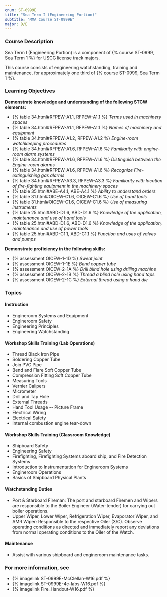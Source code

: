 ```yaml
---
cnum: ST-0999E
title: "Sea Term I (Engineering Portion)"
subtitle: "MMA Course ST-0999E"
major: D/E
---
```


### Course Description

Sea Term I (Engineering Portion) is a component of  {% course ST-0999, Sea Term 1 %}  for USCG license track majors.

This course consists of engineering watchstanding, training and maintenance, for approximately one third of {% course ST-0999, Sea Term 1 %}.


### Learning Objectives

**Demonstrate knowledge and understanding of the following STCW elements:**

* {% table 34.html#RFPEW-A1.1, RFPEW-A1.1 %} *Terms used in machinery spaces*
* {% table 34.html#RFPEW-A1.1, RFPEW-A1.1 %} *Names of machinery and equipment*
* {% table 34.html#RFPEW-A1.2, RFPEW-A1.2 %} *Engine-room watchkeeping procedures*
* {% table 34.html#RFPEW-A1.6, RFPEW-A1.6 %} *Familiarity with engine-room alarm systems*
* {% table 34.html#RFPEW-A1.6, RFPEW-A1.6 %} *Distinguish between the Engine-room alarms*
* {% table 34.html#RFPEW-A1.6, RFPEW-A1.6 %} *Recognize Fire-extinguishing gas alarms*
* {% table 34.html#RFPEW-A3.3, RFPEW-A3.3 %} *Familiarity with location of fire-fighting equipment in the machinery spaces*
* {% table 35.html#ABE-A4.1, ABE-A4.1 %} *Ability to understand orders*
* {% table 31.html#OICEW-C1.6, OICEW-C1.6 %} *Use of hand tools*
* {% table 31.html#OICEW-C1.6, OICEW-C1.6 %} *Use of measuring instruments*
* {% table 25.html#ABD-D1.6, ABD-D1.6 %} *Knowledge of the application, maintenance and use of hand tools*
* {% table 25.html#ABD-D1.6, ABD-D1.6 %} *Knowledge of the application, maintenance and use of power tools*
* {% table 25.html#ABD-C1.1, ABD-C1.1 %} *Function and uses of valves and pumps*

**Demonstrate proficiency in the following skills:**

* {% assessment OICEW-1-1D %} *Sweat joint*
* {% assessment OICEW-1-1E %} *Bend copper tube*
* {% assessment OICEW-2-1A %} *Drill blind hole using drilling machine*
* {% assessment OICEW-2-1B %} *Thread a blind hole using hand taps*
* {% assessment OICEW-2-1C %} *External thread using a hand die*

### Topics

#### Instruction
-  Engineroom Systems and Equipment
-  Engineroom Safety
-  Engineering Principles
-  Engineering Watchstanding

#### Workshop Skills Training (Lab Operations)
-  Thread Black Iron Pipe
-  Soldering Copper Tube
-  Join PVC Pipe
-  Bend and Flare Soft Copper Tube
-  Compression Fitting Soft Copper Tube
-  Measuring Tools
-  Vernier Calipers
-  Micrometer
-  Drill and Tap Hole
-  External Threads
-  Hand Tool Usage -- Picture Frame
-  Electrical Wiring
-  Electrical Safety
-  Internal combustion engine tear-down

#### Workshop Skills Training (Classroom Knowledge)
-  Shipboard Safety
-  Engineering Safety
-  Firefighting, Firefighting Systems aboard ship, and Fire Detection Systems
-  Introduction to Instrumentation for Engineroom Systems
-  Engineroom Operations
-  Basics of Shipboard Physical Plants

#### Watchstanding Duties
-  Port & Starboard Fireman:   The port and starboard Firemen and Wipers are responsible to the Boiler Engineer (Water-tender) for carrying out boiler operations.
-  Upper Wiper, Lower Wiper, Refrigeration Wiper, Evaporator Wiper, and AMR Wiper:   Responsible to the respective Oiler (3/C).  Observe operating conditions as directed and immediately report any deviations from normal operating conditions to the Oiler of the Watch.

#### Maintenance
- Assist with various shipboard and engineroom maintenance tasks.


### For more information, see 

* {% imagelink ST-0999E-McClellan-W16.pdf %} 
* {% imagelink ST-0999E-4c-labs-W16.pdf %} 
* {% imagelink Fire_Handout-W16.pdf %} 



